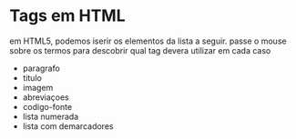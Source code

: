 <!DOCTYPE html>
<html lang="en">
  <head>
    <meta charset="UTF-8" />
    <meta name="viewport" content="width=device-width, initial-scale=1.0" />
    <link rel="shortcut icon" href="mariooo.ico" type="image/x-icon" />
    <title>Document</title>
  </head>
  <body>
    <h1>Tags em HTML</h1>
    <p>
      em HTML5, podemos iserir os elementos da lista a seguir. passe o mouse
      sobre os termos para descobrir qual tag devera utilizar em cada caso
    </p>
    <ul>
      <li><abb title="use tag p>">paragrafo</abb></li>
      <li><abb title="use h1;h2;h3;h4;h5;h6">titulo</abb></li>
      <li><abb title="img ">imagem</abb></li>
      <li><abb title="usa abb">abreviaçoes</abb></li>
      <li><abb title="usa tag codigo-fonte">codigo-fonte</abb></li>
      <li><abb title="usa tag ol">lista numerada</abb></li>
      <li><abb title="usa tag li">lista com demarcadores</abb></li>
    </ul>
    <img src="" alt="" />
  </body>
</html>
